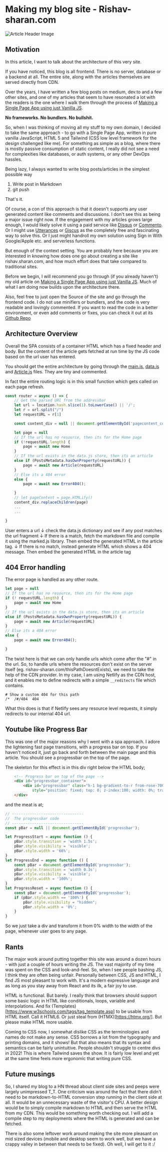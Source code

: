 # Making my blog site - Rishav-sharan.com
![Article Header Image](assets/gear-davinci.jpg)



## Motivation

In this article, I want to talk about the architecture of this very site. 

If you have noticed, this blog is all frontend. There is no server, database or a backend at all.
The entire site, along with the articles themselves are served directly from CDN.

Over the years, I have written a few blog posts on medium, dev.to and a few other sites, and one of my articles that seem to have resonated a lot with the readers is the one where I walk them through the process of [Making a Single Page App using just Vanilla JS](http://rishav-sharan.com/#/making-a-spa-in-vanilla-js). 

**No frameworks. No bundlers. No bullshit.**

So, when I was thinking of moving all my stuff to my own domain, I decided to take the same approach - to go with a Single Page App, written in pure vanilla JavaScript, HTML 5 and Tailwind (CSS low level framework for the design challenged like me). For something as simple as a blog, where there is mostly passive consumption of static content, I really did not see a need for complexities like databases, or auth systems, or any other DevOps hassles. 

Being lazy, I always wanted to write blog posts/articles in the simplest possible way
1. Write post in Markdown
2. git push

That's it.

Of course, a con of this approach is that it doesn't supports any user generated content like comments and discussions. 
I don't see this as being a major issue right now. If the engagement with my articles grows large enough, I would likely solve it using a paid service like [Disqus](https://disqus.com/) or [Commento](https://commento.io/). Or I might use [Utterances](https://utteranc.es/) or [Giscus](https://giscus.app/) as the completely free and fascinating way to solve this. Or I just might handroll my own solution using Sign in With Google/Apple etc. and serverless functions. 

But enough of the context setting. You are probably here because you are interested in knowing how does one go about creating a site like rishav.sharan.com, and how much effort does that take compared to traditional sites.

Before we begin, I will recommend you go through (if you already haven't) my old article on [Making a Single Page App using just Vanilla JS](http://rishav-sharan.com/#/making-a-spa-in-vanilla-js). Much of what I am doing now builds upon the architecture there.

Also, feel free to just open the Source of the site and go through the frontend code. I do not use minifiers or bundlers, and the code is very readable and lovingly commented. If you want to read the code in a better environment, or even add comments or fixes, you can check it out at its [Github Repo](https://github.com/rishavs/ego)

## Architecture Overview
Overall the SPA consists of a container HTML which has a fixed header and body.
But the content of the article gets fetched at run time by the JS code based on the url user has entered.

You should get the entire architecture by going through the [main.js](/main.js), [data.js](/data.js) and [Article.js](/article.js) files. They are tiny and commented.

In fact the entire routing logic is in this small function which gets called on each page refresh.

```javascript
const router = async () => {
    // Get the parsed URl from the addressbar
    let url = location.hash.slice(1).toLowerCase() || '/';
    let r = url.split("/")
    let requestURL = r[1]

    const content_div = null || document.getElementById('pagecontent_container');

    let page = null
    // If the url has no resource, then its for the Home page
    if (!requestURL.length) {
        page = await new Home
    }
    // If the url exists in the data.js store, then its an article
    else if (PostsMetadata.hasOwnProperty(requestURL)) {
        page = await new Article(requestURL)
    }
    // Else its a 404 error
    else {
        page = await new Error404();

    }
    // let pageContent = page.HTMLify()
    content_div.replaceChildren(page)
    ...
    ...

}
```

User enters a url
    ↓
check the data.js dictionary and see if any post matches the url fragment
    ↓
If there is a match, fetch the markdown file and compile it using the marked.js library.
Then embed the generated HTML in the article tag.
    ↓
If there is no match, instead generate HTML which shows a 404 message.
Then embed the generated HTML in the article tag

## 404 Error handling
The error page is handled as any other route.

````javascript
let page = null
// If the url has no resource, then its for the Home page
if (! requestURL.length) {
    page = await new Home
}
// If the url exists in the data.js store, then its an article
else if (PostsMetadata.hasOwnProperty(requestURL)) {
    page = await new Article(requestURL)
}
// Else its a 404 error
else {
    page = await new Error404();

}
````
The twist here is that we can only handle urls which come after the "#" in the url.
So, to handle urls where the resources don't exist on the server itself (eg. rishav-sharan.com/thisPathDoesntExists), we need to take the help of the CDN provider. In my case, I am using Netlify as the CDN host, and it enables me to define redirects with a simple `__reditects` file which contains.

```
# Show a custom 404 for this path
/*  /#/404  404
```
What this does is that if Netlify sees any resource level requests, it simply redirects to our internal 404 url.

## Youtube like Progress Bar
This was one of the major reasons why I went with a spa approach. I adore the lightening fast page transitions, with a progress bar on top.
If you haven't noticed it, just go back and forth between the main page and this article. You should see a progressbar on the top of the page.

The skeleton for this effect is in this div right below the HTML body;
```HTML
    <!-- Progress bar on top of the page -->
    <div id="progressbar_container">
        <div id="progressbar" class="h-1 bg-gradient-to-r from-rose-700 via-pink-700 to-white"
            style="position: fixed; top: 0; z-index:100; width: 0%; transition: width 1s;"></div>
    </div>
```
and the meat is at;
```javascript
// --------------------------------
//  The progressbar code
// --------------------------------
const pBar = null || document.getElementById('progressbar');

let ProgressStart = async function () {
    pBar.style.transition = 'width 1.5s';
    pBar.style.visibility = 'visible';
    pBar.style.width = '66%';
}
let ProgressEnd = async function () {
    const pBar = document.getElementById('progressbar');
    pBar.style.transition = 'width 0.3s';
    pBar.style.visibility = 'visible';
    pBar.style.width = '100%';
}
let ProgressReset = async function () {
    const pBar = document.getElementById('progressbar');
    if (pBar.style.width == '100%') {
        pBar.style.visibility = "hidden";
        pBar.style.width = '0%';
    }
}
```
So we just take a div and transform it from 0% width to the width of the page, whenever user goes to any page.

## Rants
The major work around putting together this site was around a dozen hours - with just a couple of hours writing the JS. The vast majority of my time was spent on the CSS and look-and-feel.
So, when I see people bashing JS, I think they are often being unfair. Personally between CSS, JS and HTML, I find JS most pleasant to work with. 
It's a modern expressive language and as long as you stay away from React and its ilk, a fair joy to use. 

HTML is functional. But barely. I really think that browsers should support some basic logic in HTML like conditionals, loops, variable and interpolations. And fix (Templates)[https://www.w3schools.com/tags/tag_template.asp] to be usable from HTML itself. Call it HTML6. Or just steal from (HTMX)[https://htmx.org/]. But please make HTML more usable.

Coming to CSS now, I somewhat dislike CSS as the terminologies and names do not make any sense. CSS borrows a lot from the typography and printing domains, and it shows! But that also means that its syntax and semantics can be fairly unintuitive. People shouldn't struggle to centre divs in 2022!
This is where Tailwind saves the show. It is fairly low level and yet at the same time feels more ergonomic that writing pure CSS.


## Future musings
So, I shared my blog to a HN thread about client side sites and peeps were largely unimpressed T_T.
One criticism was around the fact that there didn't need to be markdown-to-HTML conversion step running in the client side at all. It would be an unnecessary waste of the visitor's CPU. A better design would be to simply compile markdown to HTML and then serve the HTML from my CDN.
This would be something worth checking out. I will add a compile step to my deployments where the HTML is generated and can be fetched.

There is also some leftover work around making the site more pleasant on mid sized devices (mobile and desktop seem to work well, but we have a crappy valley in between that needs to be fixed). Oh well, I will get to it :/
